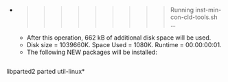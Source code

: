 * >>>>>>>>> Running inst-min-con-cld-tools.sh ...
  * After this operation, 662 kB of additional disk space will be used.
  * Disk size = 1039660K. Space Used = 1080K. Runtime = 00:00:00:01.
  * The following NEW packages will be installed:
  ```bash
libparted2 parted util-linux*
  ```
